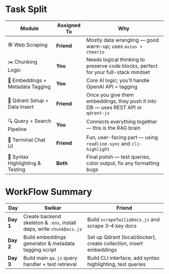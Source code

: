 # Task Split

| Module                           | Assigned To | Why                                                                                 |
| -------------------------------- | ----------- | ----------------------------------------------------------------------------------- |
| 🕸️ Web Scraping                  | **Friend**  | Mostly data wrangling — good warm-up; uses `axios + cheerio`                        |
| ✂️ Chunking Logic                | **You**     | Needs logical thinking to preserve code blocks, perfect for your full-stack mindset |
| 🧠 Embeddings + Metadata Tagging | **You**     | Core AI logic; you’ll handle OpenAI API + tagging                                   |
| 🧱 Qdrant Setup + Data Insert    | **Friend**  | Once you give them embeddings, they push it into DB — uses REST API or `qdrant-js`  |
| 🔍 Query + Search Pipeline       | **You**     | Connects everything together — this is the RAG brain                                |
| 💬 Terminal Chat UI              | **Friend**  | Fun, user-facing part — using `readline-sync` and `cli-highlight`                   |
| 🌈 Syntax Highlighting & Testing | **Both**    | Final polish — test queries, color output, fix any formatting bugs                  |

# WorkFlow Summary

| Day       | Swikar                                                               | Friend                                                             |
| --------- | -------------------------------------------------------------------- | ------------------------------------------------------------------ |
| **Day 1** | Create backend skeleton & `.env`, install deps, write `chunkDocs.js` | Build `scrapeTwilioDocs.js` and scrape 3–4 key docs                |
| **Day 2** | Build embeddings generator & metadata tagging script                 | Set up Qdrant (local/docker), create collection, insert embeddings |
| **Day 3** | Build main `qa.js` query handler + test retrieval                    | Build CLI interface, add syntax highlighting, test queries         |
